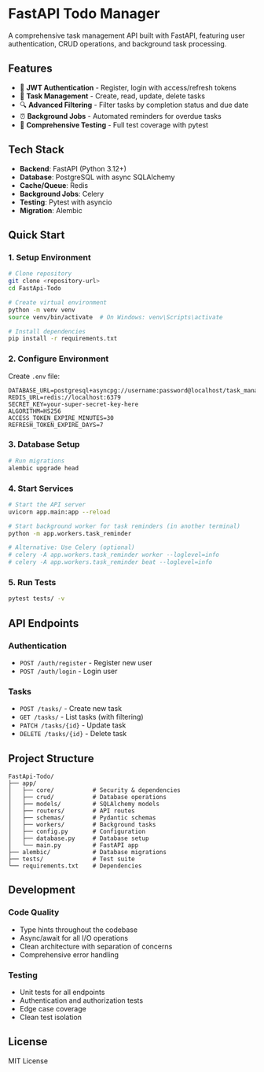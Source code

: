 # FastAPI Todo Manager

A comprehensive task management API built with FastAPI, featuring user authentication, CRUD operations, and background task processing.

## Features

- 🔐 **JWT Authentication** - Register, login with access/refresh tokens
- 📝 **Task Management** - Create, read, update, delete tasks
- 🔍 **Advanced Filtering** - Filter tasks by completion status and due date
- ⏰ **Background Jobs** - Automated reminders for overdue tasks
- 🧪 **Comprehensive Testing** - Full test coverage with pytest

## Tech Stack

- **Backend**: FastAPI (Python 3.12+)
- **Database**: PostgreSQL with async SQLAlchemy
- **Cache/Queue**: Redis
- **Background Jobs**: Celery
- **Testing**: Pytest with asyncio
- **Migration**: Alembic

## Quick Start

### 1. Setup Environment

```bash
# Clone repository
git clone <repository-url>
cd FastApi-Todo

# Create virtual environment
python -m venv venv
source venv/bin/activate  # On Windows: venv\Scripts\activate

# Install dependencies
pip install -r requirements.txt
```

### 2. Configure Environment

Create `.env` file:

```env
DATABASE_URL=postgresql+asyncpg://username:password@localhost/task_manager
REDIS_URL=redis://localhost:6379
SECRET_KEY=your-super-secret-key-here
ALGORITHM=HS256
ACCESS_TOKEN_EXPIRE_MINUTES=30
REFRESH_TOKEN_EXPIRE_DAYS=7
```

### 3. Database Setup

```bash
# Run migrations
alembic upgrade head
```

### 4. Start Services

```bash
# Start the API server
uvicorn app.main:app --reload

# Start background worker for task reminders (in another terminal)
python -m app.workers.task_reminder

# Alternative: Use Celery (optional)
# celery -A app.workers.task_reminder worker --loglevel=info
# celery -A app.workers.task_reminder beat --loglevel=info
```

### 5. Run Tests

```bash
pytest tests/ -v
```

## API Endpoints

### Authentication
- `POST /auth/register` - Register new user
- `POST /auth/login` - Login user

### Tasks
- `POST /tasks/` - Create new task
- `GET /tasks/` - List tasks (with filtering)
- `PATCH /tasks/{id}` - Update task
- `DELETE /tasks/{id}` - Delete task

## Project Structure

```
FastApi-Todo/
├── app/
│   ├── core/           # Security & dependencies
│   ├── crud/           # Database operations
│   ├── models/         # SQLAlchemy models
│   ├── routers/        # API routes
│   ├── schemas/        # Pydantic schemas
│   ├── workers/        # Background tasks
│   ├── config.py       # Configuration
│   ├── database.py     # Database setup
│   └── main.py         # FastAPI app
├── alembic/            # Database migrations
├── tests/              # Test suite
└── requirements.txt    # Dependencies
```

## Development

### Code Quality
- Type hints throughout the codebase
- Async/await for all I/O operations
- Clean architecture with separation of concerns
- Comprehensive error handling

### Testing
- Unit tests for all endpoints
- Authentication and authorization tests
- Edge case coverage
- Clean test isolation

## License

MIT License
